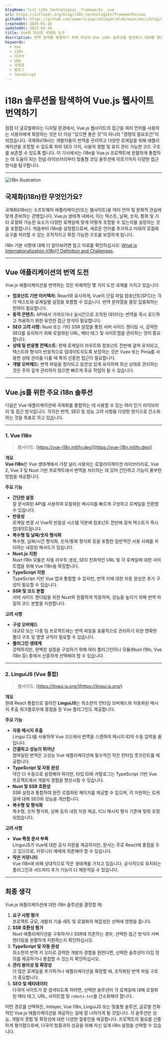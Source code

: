```yaml
---
blogName: list_i18n_technologies__frameworks__vue
url: https://intlayer.org/blog/i18n-technologies/frameworks/vue
githubUrl: https://github.com/aymericzip/intlayer/blob/main/docs/blog/en/list_i18n_technologies/frameworks/vue.md
createdAt: 2025-01-16
updatedAt: 2025-01-16
title: Vue용 최상의 국제화 도구
description: 번역 문제를 해결하기 위해 최상의 Vue i18n 솔루션을 발견하고 SEO를 향상시키고 전세계 웹 경험을 제공합니다.
keywords:
  - Vue
  - i18n
  - 다국어
  - SEO
  - 국제화
  - 블로그
  - JavaScript
---
```


# i18n 솔루션을 탐색하여 Vue.js 웹사이트 번역하기

점점 더 글로벌화되는 디지털 환경에서, Vue.js 웹사이트의 접근을 여러 언어를 사용하는 사용자에게 확장하는 것은 더 이상 "있으면 좋은 것"이 아니라 "경쟁의 필요조건"이 되었습니다. 국제화(i18n)는 개발자들이 번역을 관리하고 다양한 로케일을 위해 애플리케이션을 조정할 수 있도록 하여 SEO 가치, 사용자 경험 및 유지 관리 가능한 코드 구조를 보존할 수 있도록 합니다. 이 기사에서는 i18n을 Vue.js 프로젝트에 원활하게 통합하는 데 도움이 되는 전념 라이브러리부터 맞춤형 코딩 솔루션에 이르기까지 다양한 접근 방식을 탐구합니다.

---

![i18n illustration](https://github.com/aymericzip/intlayer/blob/main/docs/blog/assets/i18n.webp)

## 국제화(i18n)란 무엇인가요?

국제화(i18n)는 소프트웨어 애플리케이션(또는 웹사이트)을 여러 언어 및 문화적 관습에 맞게 준비하는 관행입니다. Vue.js 생태계 내에서, 이는 텍스트, 날짜, 숫자, 통화 및 기타 로컬화 가능한 요소가 다양한 로케일에 맞게 어떻게 조정될 수 있는지를 설정하는 것을 포함합니다. 처음부터 i18n을 설정함으로써, 새로운 언어를 추가하고 미래의 로컬화 요구를 처리할 수 있는 조직적이고 확장 가능한 구조를 보장하게 됩니다.

i18n 기본 사항에 대해 더 알아보려면 참고 자료를 확인하십시오: [What is Internationalization (i18n)? Definition and Challenges](https://github.com/aymericzip/intlayer/blob/main/docs/docs/ko/what_is_internationalization.md).

---

## Vue 애플리케이션의 번역 도전

Vue.js 애플리케이션을 번역하는 것은 자체적인 몇 가지 도전 과제를 가지고 있습니다:

- **컴포넌트 기반 아키텍처:** React와 유사하게, Vue의 단일 파일 컴포넌트(SFC)는 각각 텍스트와 로케일별 설정을 포함할 수 있습니다. 번역 문자열을 중앙 집중화하는 전략이 필요합니다.
- **동적 콘텐츠:** API에서 가져오거나 실시간으로 조작된 데이터는 번역을 즉시 로드하고 적용하기 위한 유연한 접근 방식이 필요합니다.
- **SEO 고려 사항:** Nuxt 또는 기타 SSR 설정을 통한 서버 사이드 렌더링 시, 강력한 SEO를 유지하기 위해 로컬화된 URL, 메타 태그 및 사이트맵을 관리하는 것이 중요합니다.
- **상태 및 반응형 컨텍스트:** 현재 로케일이 라우트와 컴포넌트 전반에 걸쳐 유지되고, 텍스트와 형식이 반응적으로 업데이트되도록 보장하는 것은 Vuex 또는 Pinia를 사용한 상태 관리를 다룰 때 특히 신중한 접근이 필요합니다.
- **개발 오버헤드:** 번역 파일을 정리되고 일관성 있게 유지하며 최신 상태로 관리하는 것은 주의 깊게 관리하지 않으면 빠르게 주요 작업이 될 수 있습니다.

---

## Vue.js를 위한 주요 i18n 솔루션

다음은 Vue 애플리케이션에 국제화를 통합하는 데 사용할 수 있는 여러 인기 라이브러리 및 접근 방식입니다. 각각은 번역, SEO 및 성능 고려 사항을 다양한 방식으로 간소화하는 것을 목표로 하고 있습니다.

---

### 1. Vue I18n

> 웹사이트: [https://vue-i18n.intlify.dev/](https://vue-i18n.intlify.dev/)

**개요**  
**Vue I18n**은 Vue 생태계에서 가장 널리 사용되는 로컬라이제이션 라이브러리로, Vue 2, Vue 3 및 Nuxt 기반 프로젝트에서 번역을 처리하는 데 있어 간단하고 기능이 풍부한 방법을 제공합니다.

**주요 기능**

- **간단한 설정**  
  잘 문서화된 API를 사용하여 로컬화된 메시지를 빠르게 구성하고 로케일을 전환할 수 있습니다.
- **반응성**  
  로케일 변경 시 Vue의 반응성 시스템 덕분에 컴포넌트 전반에 걸쳐 텍스트가 즉시 업데이트됩니다.
- **복수형 및 날짜/숫자 형식화**  
  복수형, 날짜/시간 형식화, 숫자/통화 형식화 등을 포함한 일반적인 사용 사례를 처리하는 내장된 메서드가 있습니다.
- **Nuxt.js 지원**  
  Nuxt I18n 모듈은 자동 라우트 생성, SEO 친화적인 URL 및 각 로케일에 대한 사이트맵을 위해 Vue I18n을 확장합니다.
- **TypeScript 지원**  
  TypeScript 기반 Vue 앱과 통합할 수 있지만, 번역 키에 대한 자동 완성은 추가 구성이 필요할 수 있습니다.
- **SSR 및 코드 분할**  
  서버 사이드 렌더링을 위한 Nuxt와 원활하게 작동하며, 성능을 높이기 위해 번역 파일의 코드 분할을 지원합니다.

**고려 사항**

- **구성 오버헤드**  
  대규모 또는 다중 팀 프로젝트에는 번역 파일을 효율적으로 관리하기 위한 명확한 폴더 구조 및 명명 규칙이 필요할 수 있습니다.
- **플러그인 생태계**  
  강력하지만, 완벽한 설정을 구성하기 위해 여러 플러그인이나 모듈(Nuxt I18n, Vue I18n 등) 중에서 신중하게 선택해야 할 수 있습니다.

---

### 2. LinguiJS (Vue 통합)

> 웹사이트: [https://lingui.js.org/](https://lingui.js.org/)

**개요**  
원래 React 통합으로 알려진 **LinguiJS**는 최소한의 런타임 오버헤드와 자동화된 메시지 추출 워크플로우에 중점을 둔 Vue 플러그인도 제공합니다.

**주요 기능**

- **자동 메시지 추출**  
  Lingui CLI를 사용하여 Vue 코드에서 번역을 스캔하여 메시지 ID의 수동 입력을 줄입니다.
- **간결하고 성능이 뛰어난**  
  컴파일된 번역은 고성능 Vue 애플리케이션에 필수적인 작은 런타임 풋프린트를 제공합니다.
- **TypeScript 및 자동 완성**  
  약간 더 수동으로 설정해야 하지만, 타입 ID와 카탈로그는 TypeScript 기반 Vue 프로젝트에서 개발자 경험을 향상시킬 수 있습니다.
- **Nuxt 및 SSR 호환성**  
  SSR 설정과 통합하여 완전 로컬화된 페이지를 제공할 수 있으며, 각 지원하는 로케일에 대해 SEO와 성능을 개선합니다.
- **복수형 및 형식화**  
  복수형, 숫자 형식화, 날짜 등의 내장 지원 제공, ICU 메시지 형식 기준에 맞춰 조정되었습니다.

**고려 사항**

- **Vue 특정 문서 부족**  
  LinguiJS가 Vue에 대한 공식 지원을 제공하지만, 문서는 주로 React에 중점을 두고 있으므로, 커뮤니티 예제에 의존해야 할 수 있습니다.
- **작은 커뮤니티**  
  Vue I18n에 비해 상대적으로 작은 생태계를 가지고 있습니다. 공식적으로 유지되는 플러그인과 서드파티 추가 기능이 더 제한적일 수 있습니다.

---

## 최종 생각

Vue.js 애플리케이션에 대한 i18n 솔루션을 결정할 때:

1. **요구 사항 평가**  
   프로젝트 규모, 개발자 기술 세트 및 로컬화의 복잡성은 선택에 영향을 줍니다.
2. **SSR 호환성 평가**  
   Nuxt 애플리케이션을 구축하거나 SSR에 의존하는 경우, 선택한 접근 방식이 서버 렌더링을 원활하게 지원하는지 확인하십시오.
3. **TypeScript 및 자동 완성**  
   최소한의 번역 키 오타로 강력한 개발자 경험을 원한다면, 선택한 솔루션이 타입 정의를 제공하거나 통합할 수 있는지 확인하십시오.
4. **관리 용이성 및 확장성**  
   더 많은 로케일을 추가하거나 애플리케이션을 확장할 때, 조직화된 번역 파일 구조가 중요합니다.
5. **SEO 및 메타데이터**  
   다국어 사이트가 잘 검색되도록 하려면, 선택한 솔루션이 각 로케일에 대해 로컬화된 메타 태그, URL, 사이트맵 및 `robots.txt`를 간소화해야 합니다.

어떤 경로를 선택하든, Intlayer, Vue I18n, LinguiJS 또는 맞춤형 솔루션, 글로벌 친화적인 Vue.js 애플리케이션을 제공하는 길에 잘 나아가게 될 것입니다. 각 솔루션은 성능, 개발자 경험 및 확장성에 대한 다양한 절충안을 제공합니다. 프로젝트의 필요를 신중하게 평가함으로써, 다국어 청중과의 성공을 위해 자신 있게 i18n 설정을 선택할 수 있습니다.
